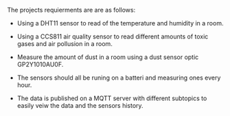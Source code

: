 The projects requierments are are as follows:

- Using a DHT11 sensor to read of the temperature and humidity in a room. 

- Using a CCS811 air quality sensor to read different amounts of toxic gases and air pollusion in a room. 

- Measure the amount of dust in a room using a dust sensor optic GP2Y1010AU0F.

- The sensors should all be runing on a batteri and measuring ones every hour. 

- The data is published on a MQTT server with different subtopics to easily veiw the data and the sensors history. 